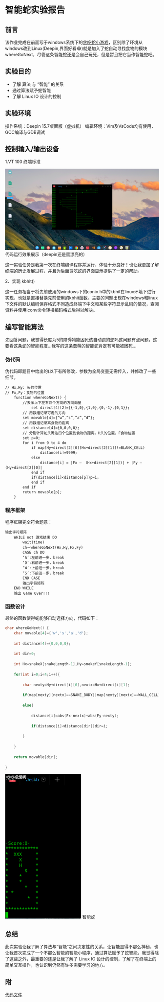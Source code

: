 # 智能蛇实验报告

## 前言

该作业完成在前面写于windows系统下的[贪吃蛇小游戏](lab12.md)，区别除了环境从windows改到Linux(Deepin,界面好看:joy:)就是加入了蛇自动寻找食物的模块whereGoNext，尽管这条智能蛇还是会自己玩死，但是暂且把它当作智能蛇吧。

## 实验目的
- 了解 算法 与 “智能” 的关系
- 通过算法赋予蛇智能
- 了解 Linux IO 设计的控制


## 实验环境

操作系统：Deepin 15.7桌面版（虚拟机）
编辑环境：Vim及VsCode均有使用，GCC编译与GDB调试


## 控制输入/输出设备

1.VT 100 终端标准

![](images/sin-demo.png)
代码运行效果展示（deepin还是蛮漂亮的）

这一实验任务是我第一次在终端编译程序并运行，体验十分良好！也让我更加了解终端的历史发展过程，并且为后面贪吃蛇的界面显示提供了一定的帮助。

2、实现 kbhit()

这一任务相当于将先前使用的windows下的conio.h中的kbhit在linux环境下进行实现，也就是直接替换先前使用的kbhit函数。主要的问题出现在windows和linux下文件的默认编码保存格式不同造成终端下中文和某些字符显示乱码的情况，查阅资料并使用iconv命令转换编码格式后得以解决。

## 编写智能算法

先回答问题，我觉得长度为5的障碍物能困死该自动跑的蛇吗这问题有点问题，这要看这条蛇的智能程度...我写的这条蠢萌的智能蛇肯定有可能被困死...

### 伪代码

伪代码即题目中给出的(以下有所修改，参数为全局变量无需传入，并修改了一些细节。

```
// Hx,Hy: 头的位置
// Fx,Fy：食物的位置
	function whereGoNext() {
		//表示上下左右四个方向的方向向量
    		set direct[4][2]={{-1,0},{1,0},{0,-1},{0,1}};
		// 用数组记录可走的方向
		set movable[4]={“w”,”s”,”a”,”d”}; 
		// 用数组记录离食物的距离
		set distance[4]={0,0,0,0};
		// 分别计算蛇头周边四个位置到食物的距离。H头的位置，F食物位置
		set p=0;
		for i from 0 to 4 do
			if map[Hy+direct[2][0][Hx+direct[2][1]]!=BLANK_CELL)
				distance[i]=9999;
			else
				distance[i] = |Fx – （Hx+direct[2][1])| + |Fy – (Hy+direct[2][0]|
			end if
			if(distance[i]<distance[p])p=i;
			end if
		end if
		return movable[p];
	}
```

### 程序框架

程序框架完全符合题意：

```
输出字符矩阵
	WHILE not 游戏结束 DO
        wait(time)
		ch＝whereGoNext(Hx,Hy,Fx,Fy)
		CASE ch DO
		‘A’:左前进一步，break 
		‘D’:右前进一步，break    
		‘W’:上前进一步，break    
		‘S’:下前进一步，break    
		END CASE
		输出字符矩阵
	END WHILE
	输出 Game Over!!! 
```

### 函数设计


最终的函数使得蛇能够自动选择方向，代码如下：

```c
char whereGoNext() {
	char movable[4]={'w','s','a','d'};

	int distance[4]={0,0,0,0};

	int dir=0;

	int Hx=snakeX[snakeLength-1],Hy=snakeY[snakeLength-1];

	for(int i=0;i<4;i++){

		char nexty=Hy+direct[i][0],nextx=Hx+direct[i][1];

		if(map[nexty][nextx]==SNAKE_BODY||map[nexty][nextx]==WALL_CELL)distance[i]=9999;

		else{

			distance[i]=abs(Fx-nextx)+abs(Fy-nexty);

			if(distance[i]<distance[dir])dir=i;

		}

	}

	return movable[dir];

}
```

![](images/demo1.gif)
智能蛇

## 总结

此次实验让我了解了算法与“智能”之间决定性的关系，让智能显得不那么神秘，也让我首次完成了一个不那么智能的智能小程序，通过算法赋予了蛇智能，我觉得除了这些之外，最重要的还是让我了解了 Linux IO 设计的控制，了解了在终端上的简单交互操作，也认识到仍然有许多需要学习的地方。

## 附

[代码文件](sources/snake_ai.c)
